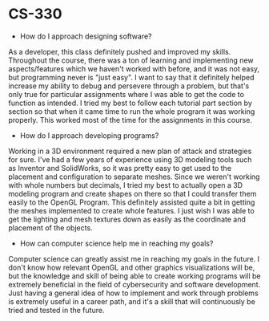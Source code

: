 # CS-330

- How do I approach designing software?

As a developer, this class definitely pushed and improved my skills. Throughout the course, there was a ton of learning and implementing new aspects/features which we haven't worked with before, and it was not easy, but programming never is "just easy". I want to say that it definitely helped increase my ability to debug and persevere through a problem, but that's only true for particular assignments where I was able to get the code to function as intended. I tried my best to follow each tutorial part section by section so that when it came time to run the whole program it was working properly. This worked most of the time for the assignments in this course.

- How do I approach developing programs?

Working in a 3D environment required a new plan of attack and strategies for sure. I've had a few years of experience using 3D modeling tools such as Inventor and SolidWorks, so it was pretty easy to get used to the placement and configuration to separate meshes. Since we weren't working with whole numbers but decimals, I tried my best to actually open a 3D modeling program and create shapes on there so that I could transfer them easily to the OpenGL Program. This definitely assisted quite a bit in getting the meshes implemented to create whole features. I just wish I was able to get the lighting and mesh textures down as easily as the coordinate and placement of the objects.

- How can computer science help me in reaching my goals?

Computer science can greatly assist me in reaching my goals in the future. I don't know how relevant OpenGL and other graphics visualizations will be, but the knowledge and skill of being able to create working programs will be extremely beneficial in the field of cybersecurity and software development. Just having a general idea of how to implement and work through problems is extremely useful in a career path, and it's a skill that will continuously be tried and tested in the future.
